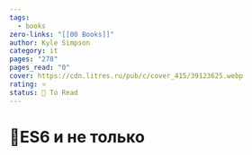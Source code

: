 ```yaml
---
tags:
  - books
zero-links: "[[00 Books]]"
author: Kyle Simpson
category: it
pages: "278"
pages_read: "0"
cover: https://cdn.litres.ru/pub/c/cover_415/39123625.webp
rating: ⭐
status: 📌 To Read
---
```

# 📔ES6 и не только
